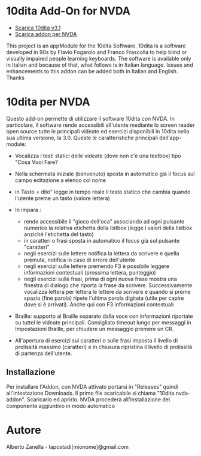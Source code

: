 # 10dita Add-On for NVDA
* [Scarica 10dita v3.1](https://github.com/albzan/10dita-nvda/releases/download/latest/10dita-setup.exe)
* [Scarica addon per NVDA](https://github.com/albzan/10dita-nvda/releases/download/latest/10dita.nvda-addon)



This project is an appModule for the 10dita Software.
10dita is a software developed in 90s by Flavio Fogarolo and Franco Frascolla to help blind or visually impaired people learning keyboards. The software is available only in Italian and because of that, what follows is in Italian language. Issues and enhancements to this addon can be added both in Italian and English.
Thanks

# 10dita per NVDA
Questo add-on permette di utilizzare il software 10dita con NVDA. In particolare, il software rende accessibili all'utente mediante lo screen reader open source tutte le principali videate ed esercizi disponibili in 10dita nella sua ultima versione, la 3.0.
Queste le caratteristiche principali dell'app-module:
* Vocalizza i testi statici delle videate (dove non c'è una textbox) tipo "Cosa Vuoi Fare?
* Nella schermata iniziale (benvenuto) sposta in automatico già il focus sul campo editazione a elenco col nome
* in Tasto = dito" legge in tempo reale il testo statico che cambia quando l'utente preme un tasto (valore lettera)
* In impara :
    - rende accessibile il "gioco dell'oca" associando ad ogni pulsante numerico la relativa etichetta della listbox (legge i valori della listbox anziché l'etichetta del tasto)
    - in caratteri o frasi sposta in automatico il focus già sul pulsante "caratteri"
    - negli esercizi sulle lettere notifica la lettera da scrivere e quella premuta, notifica in caso di errore dell'utente
    - negli esercizi sulle lettere premendo F3 è possibile leggere informazioni contestuali (prossima lettera, punteggio)
    - negli esercizi sulle frasi, prima di ogni nuova frase mostra una finestra di dialogo che riporta la frase da scrivere. Successivamente vocalizza lettera per lettera le lettere da scrivere e quando si preme spazio (fine parola) ripete l'ultima parola digitata (utile per capire dove si è arrivati). Anche qui con F3 informazioni contestuali

* Braille: supporto al Braille separato dalla voce con informazioni riportate su tuttel le videate principali. Consigliato timeout lungo per messaggi in Impostazioni Braille, per chiudere un messaggio premere un CR.
* All'apertura di esercizi sui caratteri o sulle frasi imposta il livello di prolissità massimo (caratteri) e in chiusura ripristina il livello di prolissità di partenza dell'utente.

## Installazione
Per installare l'Addon, con NVDA attivato portarsi in "Releases" quindi all'intestazione Downloads. Il primo file scaricabile si chiama "10dita.nvda-addon". Scaricarlo ed aprirlo. NVDA procederà all'installazione del componente aggiuntivo in modo automatico

# Autore

Alberto Zanella - lapostadi[mionome]@gmail.com
